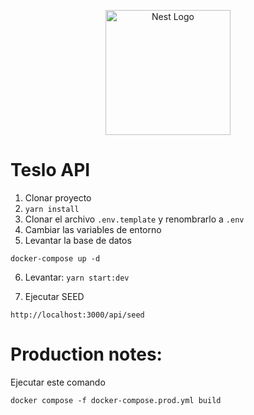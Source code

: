 <p align="center">
  <a href="http://nestjs.com/" target="blank"><img src="https://nestjs.com/img/logo-small.svg" width="200" alt="Nest Logo" /></a>
</p>


# Teslo API

1. Clonar proyecto
2. ```yarn install```
3. Clonar el archivo ```.env.template``` y renombrarlo a ```.env```
4. Cambiar las variables de entorno
5. Levantar la base de datos
```
docker-compose up -d
```

6. Levantar: ```yarn start:dev```

7. Ejecutar SEED 
```
http://localhost:3000/api/seed
```



# Production notes:

Ejecutar este comando
```
docker compose -f docker-compose.prod.yml build
```



